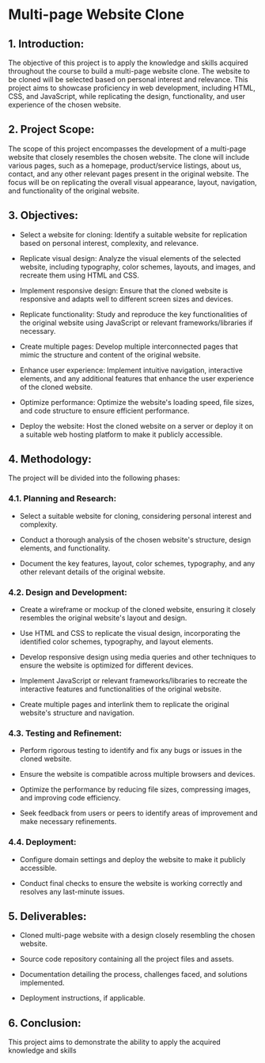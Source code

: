 # Multi-page Website Clone 

  

## 1. Introduction: 

The objective of this project is to apply the knowledge and skills acquired throughout the course to build a multi-page website clone. The website to be cloned will be selected based on personal interest and relevance. This project aims to showcase proficiency in web development, including HTML, CSS, and JavaScript, while replicating the design, functionality, and user experience of the chosen website. 

  

## 2. Project Scope: 

The scope of this project encompasses the development of a multi-page website that closely resembles the chosen website. The clone will include various pages, such as a homepage, product/service listings, about us, contact, and any other relevant pages present in the original website. The focus will be on replicating the overall visual appearance, layout, navigation, and functionality of the original website. 

  

## 3. Objectives: 

- Select a website for cloning: Identify a suitable website for replication based on personal interest, complexity, and relevance. 

- Replicate visual design: Analyze the visual elements of the selected website, including typography, color schemes, layouts, and images, and recreate them using HTML and CSS. 

- Implement responsive design: Ensure that the cloned website is responsive and adapts well to different screen sizes and devices. 

- Replicate functionality: Study and reproduce the key functionalities of the original website using JavaScript or relevant frameworks/libraries if necessary. 

- Create multiple pages: Develop multiple interconnected pages that mimic the structure and content of the original website. 

- Enhance user experience: Implement intuitive navigation, interactive elements, and any additional features that enhance the user experience of the cloned website. 

- Optimize performance: Optimize the website's loading speed, file sizes, and code structure to ensure efficient performance. 

- Deploy the website: Host the cloned website on a server or deploy it on a suitable web hosting platform to make it publicly accessible. 

  

## 4. Methodology: 

The project will be divided into the following phases: 

  

### 4.1. Planning and Research: 

- Select a suitable website for cloning, considering personal interest and complexity. 

- Conduct a thorough analysis of the chosen website's structure, design elements, and functionality. 

- Document the key features, layout, color schemes, typography, and any other relevant details of the original website. 

  

### 4.2. Design and Development: 

- Create a wireframe or mockup of the cloned website, ensuring it closely resembles the original website's layout and design. 

- Use HTML and CSS to replicate the visual design, incorporating the identified color schemes, typography, and layout elements. 

- Develop responsive design using media queries and other techniques to ensure the website is optimized for different devices. 

- Implement JavaScript or relevant frameworks/libraries to recreate the interactive features and functionalities of the original website. 

- Create multiple pages and interlink them to replicate the original website's structure and navigation. 

  

### 4.3. Testing and Refinement: 

- Perform rigorous testing to identify and fix any bugs or issues in the cloned website. 

- Ensure the website is compatible across multiple browsers and devices. 

- Optimize the performance by reducing file sizes, compressing images, and improving code efficiency. 

- Seek feedback from users or peers to identify areas of improvement and make necessary refinements. 

  

### 4.4. Deployment: 

- Configure domain settings and deploy the website to make it publicly accessible. 

- Conduct final checks to ensure the website is working correctly and resolves any last-minute issues. 

  

## 5. Deliverables: 

- Cloned multi-page website with a design closely resembling the chosen website. 

- Source code repository containing all the project files and assets. 

- Documentation detailing the process, challenges faced, and solutions implemented. 

- Deployment instructions, if applicable. 

  

## 6. Conclusion: 

This project aims to demonstrate the ability to apply the acquired knowledge and skills 

 

 

 